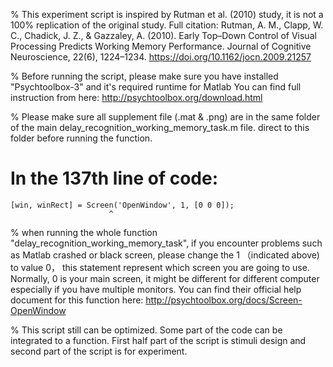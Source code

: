 % This experiment script is inspired by Rutman et al. (2010) study, it is not a 100% replication of the original study. 
	Full citation: 
	Rutman, A. M., Clapp, W. C., Chadick, J. Z., & Gazzaley, A. (2010). Early Top–Down 
		Control of Visual Processing Predicts Working Memory Performance. Journal of 
		Cognitive Neuroscience, 22(6), 1224–1234. https://doi.org/10.1162/jocn.2009.21257

% Before running the script, please make sure you have installed "Psychtoolbox-3" and it's required runtime for Matlab
  You can find full instruction from here: http://psychtoolbox.org/download.html

% Please make sure all supplement file (.mat & .png) are in the same folder of the main delay_recognition_working_memory_task.m file.
  direct to this folder before running the function.  

# In the 137th line of code: 
	[win, winRect] = Screen('OpenWindow', 1, [0 0 0]);
					      ^
% when running the whole function "delay_recognition_working_memory_task", if you encounter problems such as Matlab crashed 
  or black screen, please change the 1 （indicated above) to value 0， this statement represent which screen you are going
  to use. Normally, 0 is your main screen, it might be different for different computer especially if you have multiple monitors. 
  You can find their official help document for this function here: http://psychtoolbox.org/docs/Screen-OpenWindow

% This script still can be optimized. Some part of the code can be integrated to a function. 
 First half part of the script is stimuli design and second part of the script is for experiment. 
